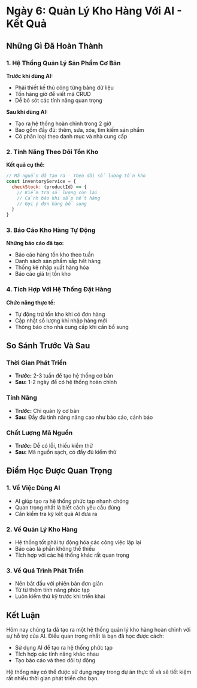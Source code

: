 # Ngày 6: Quản Lý Kho Hàng Với AI - Kết Quả

## Những Gì Đã Hoàn Thành

### 1. Hệ Thống Quản Lý Sản Phẩm Cơ Bản
**Trước khi dùng AI:**
- Phải thiết kế thủ công từng bảng dữ liệu
- Tốn hàng giờ để viết mã CRUD
- Dễ bỏ sót các tính năng quan trọng

**Sau khi dùng AI:**
- Tạo ra hệ thống hoàn chỉnh trong 2 giờ
- Bao gồm đầy đủ: thêm, sửa, xóa, tìm kiếm sản phẩm
- Có phân loại theo danh mục và nhà cung cấp

### 2. Tính Năng Theo Dõi Tồn Kho
**Kết quả cụ thể:**
```javascript
// Mã nguồn đã tạo ra - Theo dõi số lượng tồn kho
const inventoryService = {
  checkStock: (productId) => {
    // Kiểm tra số lượng còn lại
    // Cảnh báo khi sắp hết hàng
    // Gợi ý đơn hàng bổ sung
  }
}
```

### 3. Báo Cáo Kho Hàng Tự Động
**Những báo cáo đã tạo:**
- Báo cáo hàng tồn kho theo tuần
- Danh sách sản phẩm sắp hết hàng
- Thống kê nhập xuất hàng hóa
- Báo cáo giá trị tồn kho

### 4. Tích Hợp Với Hệ Thống Đặt Hàng
**Chức năng thực tế:**
- Tự động trừ tồn kho khi có đơn hàng
- Cập nhật số lượng khi nhập hàng mới
- Thông báo cho nhà cung cấp khi cần bổ sung

## So Sánh Trước Và Sau

### Thời Gian Phát Triển
- **Trước:** 2-3 tuần để tạo hệ thống cơ bản
- **Sau:** 1-2 ngày để có hệ thống hoàn chỉnh

### Tính Năng
- **Trước:** Chỉ quản lý cơ bản
- **Sau:** Đầy đủ tính năng nâng cao như báo cáo, cảnh báo

### Chất Lượng Mã Nguồn
- **Trước:** Dễ có lỗi, thiếu kiểm thử
- **Sau:** Mã nguồn sạch, có đầy đủ kiểm thử

## Điểm Học Được Quan Trọng

### 1. Về Việc Dùng AI
- AI giúp tạo ra hệ thống phức tạp nhanh chóng
- Quan trọng nhất là biết cách yêu cầu đúng
- Cần kiểm tra kỹ kết quả AI đưa ra

### 2. Về Quản Lý Kho Hàng
- Hệ thống tốt phải tự động hóa các công việc lặp lại
- Báo cáo là phần không thể thiếu
- Tích hợp với các hệ thống khác rất quan trọng

### 3. Về Quá Trình Phát Triển
- Nên bắt đầu với phiên bản đơn giản
- Từ từ thêm tính năng phức tạp
- Luôn kiểm thử kỹ trước khi triển khai

## Kết Luận

Hôm nay chúng ta đã tạo ra một hệ thống quản lý kho hàng hoàn chỉnh với sự hỗ trợ của AI. Điều quan trọng nhất là bạn đã học được cách:

- Sử dụng AI để tạo ra hệ thống phức tạp
- Tích hợp các tính năng khác nhau
- Tạo báo cáo và theo dõi tự động

Hệ thống này có thể được sử dụng ngay trong dự án thực tế và sẽ tiết kiệm rất nhiều thời gian phát triển cho bạn.
